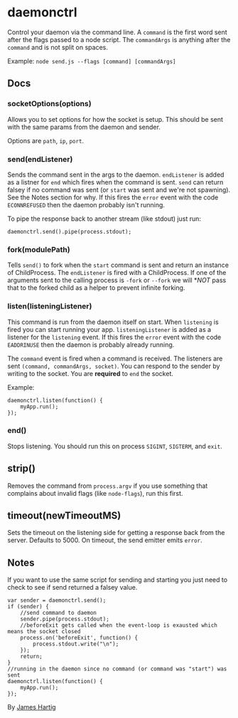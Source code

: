 # daemonctrl #

Control your daemon via the command line. A `command` is the first word sent after the flags passed to a node script.
The `commandArgs` is anything after the `command` and is not split on spaces.

Example: `node send.js --flags [command] [commandArgs]`

## Docs ##

### socketOptions(options) ###
Allows you to set options for how the socket is setup. This should be sent with the same params from the daemon
and sender.

Options are `path`, `ip`, `port`.

### send(endListener) ###
Sends the command sent in the args to the daemon. `endListener` is added as a listner for `end` which fires when the
command is sent.
`send` can return falsey if no command was sent (or `start` was sent and we're not spawning). See the Notes section
for why. If this fires the `error` event with the code `ECONNREFUSED` then the daemon probably isn't running.

To pipe the response back to another stream (like stdout) just run:
```
daemonctrl.send().pipe(process.stdout);
```

### fork(modulePath) ###
Tells `send()` to fork when the `start` command is sent and return an instance of ChildProcess. The `endListener`
is fired with a ChildProcess. If one of the arguments sent to the calling process is `-fork` or
`--fork` we will **NOT* pass that to the forked child as a helper to prevent infinite forking.

### listen(listeningListener) ###
This command is run from the daemon itself on start. When `listening` is fired you can start running your app.
`listeningListener` is added as a listener for the `listening` event. If this fires the `error` event with the code 
`EADDRINUSE` then the daemon is probably already running.

The `command` event is fired when a command is received. The listeners are sent `(command, commandArgs, socket)`.
You can respond to the sender by writing to the socket. You are **required** to `end` the socket. 

Example:
```
daemonctrl.listen(function() {
    myApp.run();
});
```
### end() ###
Stops listening. You should run this on process `SIGINT`, `SIGTERM`, and `exit`.

## strip() ##
Removes the command from `process.argv` if you use something that complains about invalid flags (like `node-flags`),
run this first.

## timeout(newTimeoutMS) ##
Sets the timeout on the listening side for getting a response back from the server. Defaults to 5000. On timeout, the
send emitter emits `error`.

## Notes ##

If you want to use the same script for sending and starting you just need to check to see if send returned a falsey value.
```
var sender = daemonctrl.send();
if (sender) {
    //send command to daemon
    sender.pipe(process.stdout);
    //beforeExit gets called when the event-loop is exausted which means the socket closed
    process.on('beforeExit', function() {
        process.stdout.write("\n");
    });
    return;
}
//running in the daemon since no command (or command was "start") was sent 
daemonctrl.listen(function() {
    myApp.run();
});
```

By [James Hartig](https://github.com/fastest963/)
